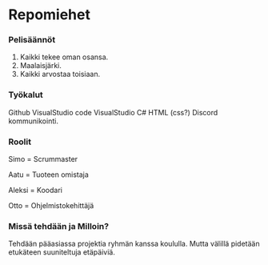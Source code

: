 # Repomiehet
### Pelisäännöt
1. Kaikki tekee oman osansa.
2. Maalaisjärki.
3. Kaikki arvostaa toisiaan.

### Työkalut
Github
VisualStudio code
VisualStudio
C#
HTML
(css?)
Discord kommunikointi.

### Roolit
Simo = Scrummaster

Aatu = Tuoteen omistaja

Aleksi = Koodari

Otto = Ohjelmistokehittäjä

### Missä tehdään ja Milloin?

Tehdään pääasiassa projektia ryhmän kanssa koululla.
Mutta välillä pidetään etukäteen suuniteltuja etäpäiviä.







